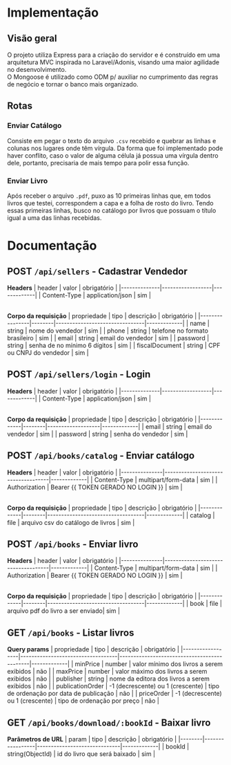 # Implementação
## Visão geral
O projeto utiliza Express para a criação do servidor e é construído em uma arquitetura MVC inspirada no Laravel/Adonis, visando uma maior agilidade no desenvolvimento.<br>
O Mongoose é utilizado como ODM p/ auxiliar no cumprimento das regras de negócio e tornar o banco mais organizado.

## Rotas
### Enviar Catálogo
Consiste em pegar o texto do arquivo `.csv` recebido e quebrar as linhas e colunas nos lugares onde têm vírgula. Da forma que foi implementado pode haver conflito, caso o valor de alguma célula já possua uma vírgula dentro dele, portanto, precisaria de mais tempo para polir essa função.

### Enviar Livro
Após receber o arquivo `.pdf`, puxo as 10 primeiras linhas que, em todos livros que testei, correspondem a capa e a folha de rosto do livro. Tendo essas primeiras linhas, busco no catálogo por livros que possuam o título igual a uma das linhas recebidas.

# Documentação
## POST  `/api/sellers` - Cadastrar Vendedor
**Headers**
| header       | valor            | obrigatório |
|--------------|------------------|-------------|
| Content-Type | application/json | sim         |

<br>**Corpo da requisição**
| propriedade    | tipo   | descrição                      | obrigatório |
|----------------|--------|--------------------------------|-------------|
| name           | string | nome do vendedor               | sim         |
| phone          | string | telefone no formato brasileiro | sim         |
| email          | string | email do vendedor              | sim         |
| password       | string | senha de no mínimo 6 dígitos   | sim         |
| fiscalDocument | string | CPF ou CNPJ do vendedor        | sim         |

## POST `/api/sellers/login` - Login
**Headers**
| header       | valor            | obrigatório |
|--------------|------------------|-------------|
| Content-Type | application/json | sim         |

<br>**Corpo da requisição**
| propriedade | tipo   | descrição         | obrigatório |
|-------------|--------|-------------------|-------------|
| email       | string | email do vendedor | sim         |
| password    | string | senha do vendedor | sim         |

## POST `/api/books/catalog` - Enviar catálogo
**Headers**
| header        | valor                              | obrigatório |
|---------------|------------------------------------|-------------|
| Content-Type  | multipart/form-data                | sim         |
| Authorization | Bearer {{ TOKEN GERADO NO LOGIN }} | sim         |

<br>**Corpo da requisição**
| propriedade | tipo   | descrição                         | obrigatório |
|-------------|--------|-----------------------------------|-------------|
| catalog     | file   | arquivo csv do catálogo de livros | sim         |

## POST `/api/books` - Enviar livro
**Headers**
| header        | valor                              | obrigatório |
|---------------|------------------------------------|-------------|
| Content-Type  | multipart/form-data                | sim         |
| Authorization | Bearer {{ TOKEN GERADO NO LOGIN }} | sim         |

<br>**Corpo da requisição**
| propriedade | tipo   | descrição                         | obrigatório |
|-------------|--------|-----------------------------------|-------------|
| book        | file   | arquivo pdf do livro a ser enviado| sim         |

## GET `/api/books` - Listar livros
**Query params**
| propriedade      | tipo                              | descrição                                   | obrigatório |
|------------------|-----------------------------------|---------------------------------------------|-------------|
| minPrice         | number                            | valor mínimo dos livros a serem exibidos    | não         |
| maxPrice         | number                            | valor máximo dos livros a serem exibidos    | não         |
| publisher        | string                            | nome da editora dos livros a serem exibidos | não         |
| publicationOrder | -1 (decrescente) ou 1 (crescente) | tipo de ordenação por data de publicação    | não         |
| priceOrder       | -1 (decrescente) ou 1 (crescente) | tipo de ordenação por preço                 | não         |

## GET `/api/books/download/:bookId` - Baixar livro
**Parâmetros de URL**
| param  | tipo            | descrição                    | obrigatório |
|--------|-----------------|------------------------------|-------------|
| bookId | string(ObjectId) | id do livro que será baixado | sim         |